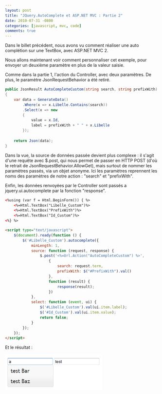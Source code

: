 ```yaml
---
layout: post
title: "JQuery.AutoComplete et ASP.NET MVC : Partie 2"
date: 2010-07-31 -0800
categories: [javascript, mvc, code]
comments: true
---
```


Dans le billet précédent, nous avons vu comment réaliser une auto complétion sur une TextBox, avec ASP.NET MVC 2.

Nous allons maintenant voir comment personnaliser cet exemple, pour envoyer un deuxième paramètre en plus de la valeur saisie.

Comme dans la partie 1, l'action du Controller, avec deux paramètres. De plus, le paramètre JsonRequestBehavior a été retiré.

```` csharp
public JsonResult AutoCompleteCustom(string search, string prefixWith)
{
    var data = GenerateData()
        .Where(x => x.Libelle.Contains(search))
        .Select(x => new
        {
            value = x.Id,
            label = prefixWith + " " + x.Libelle
        });
  
    return Json(data);
}
````

Dans la vue, la source de données passée devient plus complexe : il s'agit d'une requête avec $.post, qui nous permet de passer en HTTP POST (d'où le retrait de JsonRequestBehavior.AllowGet), mais surtout de nommer les paramètres passés, via un objet anonyme. Ici les paramètres reprennent les noms des paramètres de notre action : "search" et "prefixWith".

Enfin, les données renvoyées par le Controller sont passés a jquery.ui.autocomplete par la fonction "response".

```` html
<%using (var f = Html.BeginForm()) { %>
    <%=Html.TextBox("Libelle_Custom")%>
    <%=Html.TextBox("PrefixWith")%>
    <%=Html.TextBox("Id_Custom")%>
<%} %>
````
 
```` html
<script type="text/javascript">
    $(document).ready(function () {
        $('#Libelle_Custom').autocomplete({
            minLength: 1,
            source: function (request, response) {
                $.post('<%=Url.Action("AutoCompleteCustom") %>', 
                    {
                        search: request.term,
                        prefixWith: $("#PrefixWith").val()
                    },
                    function (result) {
                        response(result);
                    })
            },
            select: function (event, ui) {
                $('#Libelle_Custom').val(ui.item.label);
                $('#Id_Custom').val(ui.item.value);
                return false;
            }
        });
    });
</script>
````

Et le résultat :

![Autocomplete](/img/2010-07-31-jquery-autocomplete-mvc-2.png)